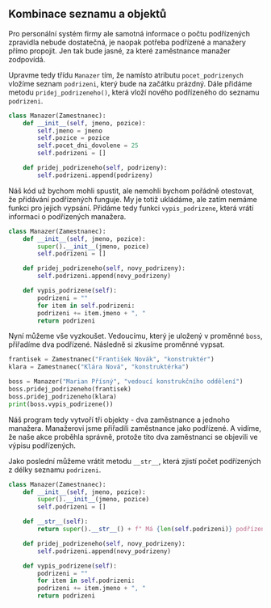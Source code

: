 ## Kombinace seznamu a objektů

Pro personální systém firmy ale samotná informace o počtu podřízených zpravidla nebude dostatečná, je naopak potřeba podřízené a manažery přímo propojit. Jen tak bude jasné, za které zaměstnance manažer zodpovídá.

Upravme tedy třídu `Manazer` tím, že namísto atributu `pocet_podrizenych` vložíme seznam `podrizeni`, který bude na začátku prázdný. Dále přidáme metodu `pridej_podrizeneho()`, která vloží nového podřízeného do seznamu `podrizeni`.

```py
class Manazer(Zamestnanec):
    def __init__(self, jmeno, pozice):
        self.jmeno = jmeno
        self.pozice = pozice
        self.pocet_dni_dovolene = 25
        self.podrizeni = []

    def pridej_podrizeneho(self, podrizeny):
        self.podrizeni.append(podrizeny)
```

Náš kód už bychom mohli spustit, ale nemohli bychom pořádně otestovat, že přidávání podřízených funguje. My je totiž ukládáme, ale zatím nemáme funkci pro jejich vypsání. Přidáme tedy funkci `vypis_podrizene`, která vrátí informaci o podřízených manažera.

```py
class Manazer(Zamestnanec):
    def __init__(self, jmeno, pozice):
        super().__init__(jmeno, pozice)
        self.podrizeni = []

    def pridej_podrizeneho(self, novy_podrizeny):
        self.podrizeni.append(novy_podrizeny)

    def vypis_podrizene(self):
        podrizeni = ""
        for item in self.podrizeni:
        podrizeni += item.jmeno + ", "
        return podrizeni
```

Nyní můžeme vše vyzkoušet. Vedoucímu, který je uložený v proměnné `boss`, přiřadíme dva podřízené. Následně si zkusíme proměnné vypsat.

```py
frantisek = Zamestnanec("František Novák", "konstruktér")
klara = Zamestnanec("Klára Nová", "konstruktérka")

boss = Manazer("Marian Přísný", "vedoucí konstrukčního oddělení")
boss.pridej_podrizeneho(frantisek)
boss.pridej_podrizeneho(klara)
print(boss.vypis_podrizene())
```

Náš program tedy vytvoří tři objekty - dva zaměstnance a jednoho manažera. Manažerovi jsme přiřadili zaměstnance jako podřízené. A vidíme, že naše akce proběhla správně, protože tito dva zaměstnanci se objevili ve výpisu podřízených.

Jako poslední můžeme vrátit metodu `__str__`, která zjistí počet podřízených z délky seznamu `podrizeni`.

```py
class Manazer(Zamestnanec):
    def __init__(self, jmeno, pozice):
        super().__init__(jmeno, pozice)
        self.podrizeni = []

    def __str__(self):
        return super().__str__() + f" Má {len(self.podrizeni)} podřízených."

    def pridej_podrizeneho(self, novy_podrizeny):
        self.podrizeni.append(novy_podrizeny)

    def vypis_podrizene(self):
        podrizeni = ""
        for item in self.podrizeni:
        podrizeni += item.jmeno + ", "
        return podrizeni
```

